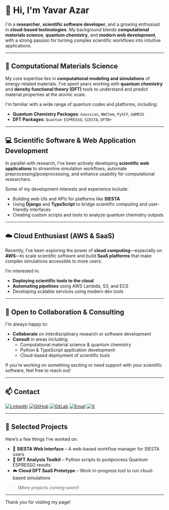 
# 👋 Hi, I'm Yavar Azar

I'm a **researcher**, **scientific software developer**, and a growing enthusiast in **cloud-based technologies**. My background blends **computational materials science**, **quantum chemistry**, and **modern web development**, with a strong passion for turning complex scientific workflows into intuitive applications.

---

## 🔬 Computational Materials Science

My core expertise lies in **computational modeling and simulations** of energy-related materials. I’ve spent years working with **quantum chemistry** and **density functional theory (DFT)** tools to understand and predict material properties at the atomic scale.

I'm familiar with a wide range of quantum codes and platforms, including:

- **Quantum Chemistry Packages**: `Gaussian`, `NWChem`, `PySCF`, `GAMESS`
- **DFT Packages**: `Quantum ESPRESSO`, `SIESTA`, `DFTB+`

---

## 💻 Scientific Software & Web Application Development

In parallel with research, I’ve been actively developing **scientific web applications** to streamline simulation workflows, automate preprocessing/postprocessing, and enhance usability for computational researchers.

Some of my development interests and experience include:

- Building web UIs and APIs for platforms like **SIESTA**
- Using **Django** and **TypeScript** to bridge scientific computing and user-friendly interfaces
- Creating custom scripts and tools to analyze quantum chemistry outputs

---

## ☁️ Cloud Enthusiast (AWS & SaaS)

Recently, I’ve been exploring the power of **cloud computing**—especially on **AWS**—to scale scientific software and build **SaaS platforms** that make complex simulations accessible to more users.

I’m interested in:
- **Deploying scientific tools to the cloud**
- **Automating pipelines** using AWS Lambda, S3, and ECS
- Developing scalable services using modern dev tools

---

## 🤝 Open to Collaboration & Consulting

I'm always happy to:
- **Collaborate** on interdisciplinary research or software development
- **Consult** in areas including:
  - Computational material science & quantum chemistry
  - Python & TypeScript application development
  - Cloud-based deployment of scientific tools

If you’re working on something exciting or need support with your scientific software, feel free to reach out!

---

## 📫 Contact

[![LinkedIn](https://img.shields.io/badge/LinkedIn-Connect-blue?logo=linkedin)](https://www.linkedin.com/in/yavar-taghipour-azar-1262a237/)
[![GitHub](https://img.shields.io/badge/GitHub-Follow-black?logo=github)](https://github.com/yavar-azar)
[![GitLab](https://img.shields.io/badge/GitLab-Visit-orange?logo=gitlab)](https://gitlab.com/yavar81)
[![Email](https://img.shields.io/badge/Email-Contact-red?logo=gmail)](mailto:you@example.com)
[![X](https://img.shields.io/badge/X-Follow-000000?logo=twitter&logoColor=white)](https://twitter.com/yavar)


---

## 📁 Selected Projects

Here’s a few things I’ve worked on:

- 🔧 **SIESTA Web Interface** – A web-based workflow manager for SIESTA users
- 🔬 **DFT Analysis Toolkit** – Python scripts to postprocess Quantum ESPRESSO results
- ☁️ **Cloud DFT SaaS Prototype** – Work-in-progress tool to run cloud-based simulations

> *(More projects coming soon!)*

---

Thank you for visiting my page!
